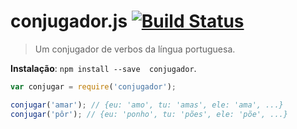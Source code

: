 #  conjugador.js [![Build Status](https://travis-ci.org/theuves/conjugador.svg?branch=master)](https://travis-ci.org/theuves/conjugador)

> Um conjugador de verbos da língua portuguesa.

**Instalação**: `npm install --save  conjugador`.

```js
var conjugar = require('conjugador');

conjugar('amar'); // {eu: 'amo', tu: 'amas', ele: 'ama', ...}
conjugar('pôr'); // {eu: 'ponho', tu: 'pões', ele: 'põe', ...}
```
